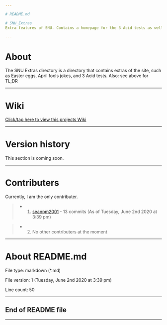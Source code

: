 ```yaml
---

# README.md

# SNU_Extras
Extra features of SNU. Contains a homepage for the 3 Acid tests as well.

---
```


# About

The SNU Extras directory is a directory that contains extras of the site, such as Easter eggs, April fools jokes, and 3 Acid tests. Also: see above for TL;DR

---

# Wiki

[Click/tap here to view this projects Wiki](https://github.com/seanpm2001/SNU_Extras/wiki)

---

# Version history

This section is coming soon.

---

# Contributers

Currently, I am the only contributer.

> * 1. [seanpm2001](https://github.com/seanpm2001/) - 13 commits (As of Tuesday, June 2nd 2020 at 3:39 pm)

> * 2. No other contributers at the moment

---

# About README.md

File type: markdown (*.md)

File version: 1 (Tuesday, June 2nd 2020 at 3:39 pm)

Line count: 50

---

## End of README file

---
